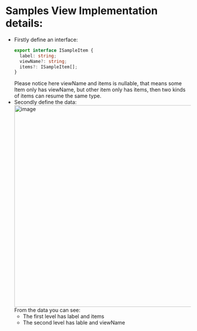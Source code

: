 # Samples View Implementation details:
- Firstly define an interface:
  ```ts
  export interface ISampleItem {
    label: string;
    viewName?: string;
    items?: ISampleItem[];
  }
  ```
  Please notice here viewName and items is nullable, that means some Item only has viewName, but other item only has items, then two kinds of items can resume the same type.
- Secondly define the data:<br/>
<img width="549" alt="image" src="https://github.com/zhangguanghuib/NewCommerceSDK/assets/14832260/dd05152d-c4ad-4a74-9ae9-a84cf5416563"><br/>
From the data you can see:<br/>
  - The first level has label and items
  - The second level has lable and viewName





